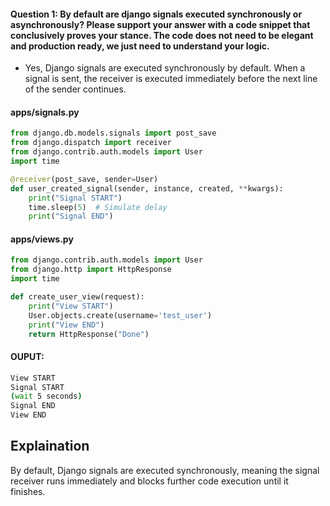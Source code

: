 #### Question 1: By default are django signals executed synchronously or asynchronously? Please support your answer with a code snippet that conclusively proves your stance. The code does not need to be elegant and production ready, we just need to understand your logic.


- Yes, Django signals are executed synchronously by default.
When a signal is sent, the receiver is executed immediately before the next line of the sender continues.


#### apps/signals.py
```python 
from django.db.models.signals import post_save
from django.dispatch import receiver
from django.contrib.auth.models import User
import time

@receiver(post_save, sender=User)
def user_created_signal(sender, instance, created, **kwargs):
    print("Signal START")
    time.sleep(5)  # Simulate delay
    print("Signal END")


```
#### apps/views.py
```python 
from django.contrib.auth.models import User
from django.http import HttpResponse
import time

def create_user_view(request):
    print("View START")
    User.objects.create(username='test_user')
    print("View END")
    return HttpResponse("Done")

```

#### OUPUT:

```bash
View START
Signal START
(wait 5 seconds)
Signal END
View END

```
## Explaination
By default, Django signals are executed synchronously, meaning the signal receiver runs immediately and blocks further code execution until it finishes.
